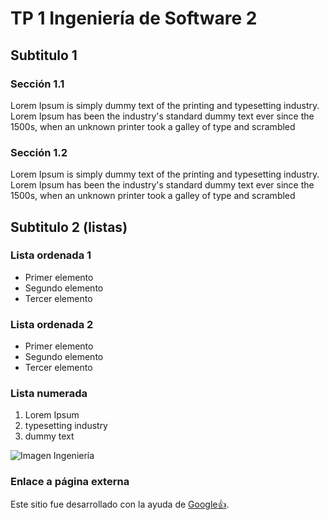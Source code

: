 # **TP 1 Ingeniería de Software 2**
## **Subtitulo 1**
### Sección 1.1</sub>
Lorem Ipsum is simply dummy text of the printing and typesetting industry. Lorem Ipsum has been the industry's standard dummy text ever since the 1500s, when an unknown printer took a galley of type and scrambled

### Sección 1.2</sub>
Lorem Ipsum is simply dummy text of the printing and typesetting industry. Lorem Ipsum has been the industry's standard dummy text ever since the 1500s, when an unknown printer took a galley of type and scrambled





## **Subtitulo 2 (listas)**
### Lista ordenada 1
- Primer elemento
- Segundo elemento
- Tercer elemento

### Lista ordenada 2
- Primer elemento
- Segundo elemento
- Tercer elemento

### Lista numerada
1. Lorem Ipsum
2. typesetting industry
3. dummy text

![Imagen Ingeniería](https://definicion.de/wp-content/uploads/2009/03/ingenieria-de-software.png)

### Enlace a página externa
Este sitio fue desarrollado con la ayuda de [Google👍](https://google.com).